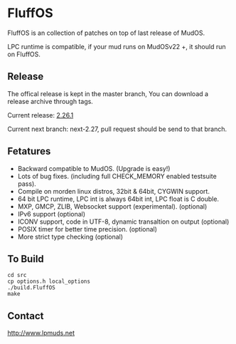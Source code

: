 FluffOS
=======

FluffOS is an collection of patches on top of last release of MudOS.

LPC runtime is compatible, if your mud runs on MudOSv22 +, it should run on FluffOS.

Release
-------
The offical release is kept in the master branch, You can download a release archive through tags.

Current release: [2.26.1](https://github.com/fluffos/fluffos/archive/fluffos-2.26.1.tar.gz)

Current next branch: next-2.27, pull request should be send to that branch.

Fetatures
---------
  * Backward compatible to MudOS. (Upgrade is easy!)
  * Lots of bug fixes. (including full CHECK_MEMORY enabled testsuite pass).
  * Compile on morden linux distros, 32bit & 64bit, CYGWIN support.
  * 64 bit LPC runtime, LPC int is always 64bit int, LPC float is C double.
  * MXP, GMCP, ZLIB, Websocket support (experimental). (optional) 
  * IPv6 support (optional)
  * ICONV support, code in UTF-8, dynamic transaltion on output (optional)
  * POSIX timer for better time precision. (optional)
  * More strict type checking (optional)

To Build
--------
```
cd src
cp options.h local_options
./build.FluffOS
make
```

Contact
-------
  http://www.lpmuds.net
